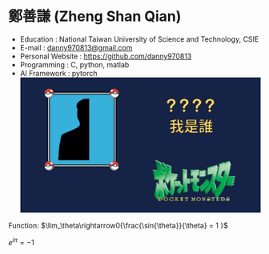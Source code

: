 # 鄭善謙 (Zheng Shan Qian)
* Education : National Taiwan University of Science and Technology, CSIE
* E-mail : danny970813@gmail.com
* Personal Website : https://github.com/danny970813
* Programming : C, python, matlab
* AI Framework : pytorch
![image](https://github.com/danny970813/aboutME/blob/main/maxresdefault.jpg)

Function: $\lim_\theta\rightarrow0{\frac{\sin{\theta}}{\theta} = 1 }$

$e^{i \pi} = -1$
